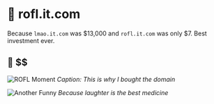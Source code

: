 # 🤣 rofl.it.com

Because `lmao.it.com` was $13,000 and `rofl.it.com` was only $7. 
Best investment ever.

## 📸 $$

![ROFL Moment]([/assets/images/rofl-moment.jpg](https://cdn.discordapp.com/attachments/985027743873912962/1394644170680832050/image.png?ex=6884be19&is=68836c99&hm=06708799554b69c15ac29a6ce91a75fa62837e783261573187cc240e3380f9f0&))
*Caption: This is why I bought the domain*

![Another Funny]([/assets/images/funny-image.png](https://media.discordapp.net/attachments/985027743873912962/1394644105723641976/image.png?ex=6884be0a&is=68836c8a&hm=5c4246ba10e9620d1b885e58460d85fca57eb975b8e2ecacb68c102881882972&=&format=webp&quality=lossless&width=1209&height=169))
*Because laughter is the best medicine*
